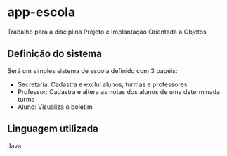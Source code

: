 # app-escola
Trabalho para a disciplina Projeto e Implantação Orientada a Objetos

## Definição do sistema
Será um simples sistema de escola definido com 3 papéis:
- Secretaria: Cadastra e exclui alunos, turmas e professores
- Professor: Cadastra e altera as notas dos alunos de uma determinada turma
- Aluno: Visualiza o boletim

## Linguagem utilizada
Java
